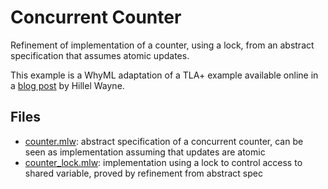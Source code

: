 # Concurrent Counter

Refinement of implementation of a counter, using a lock, from an
abstract specification that assumes atomic updates.

This example is a WhyML adaptation of a TLA+ example available online
in a [blog post](https://www.hillelwayne.com/post/refinement/) by
Hillel Wayne. 

## Files 

  * [counter.mlw](counter.mlw): abstract specification of a concurrent
    counter, can be seen as implementation assuming that updates are
    atomic
  * [counter_lock.mlw](counter_lock.mlw): implementation using a lock
    to control access to shared variable, proved by refinement from
    abstract spec
